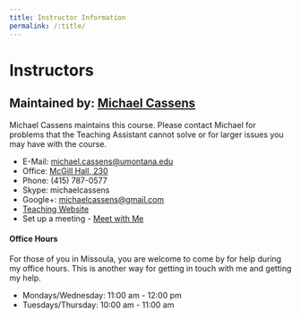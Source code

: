 ```yaml
---
title: Instructor Information
permalink: /:title/
---
```


# Instructors


## Maintained by: [Michael Cassens](https://michaelcassens.github.io/teaching)

Michael Cassens maintains this course. Please contact Michael for problems that the Teaching Assistant cannot solve or for larger issues you may have with the course.

- E-Mail: [michael.cassens@umontana.edu](mailto:michael.cassens@umontana.edu?subject=441%20Question)
- Office: [McGill Hall, 230](https://www.google.com/maps/place/McGill+Hall,+32+Campus+Dr,+Missoula,+MT+59812/@46.8619179,-113.9857145,16.91z/data=!3m1!5s0x535dcc33c1f50273:0xb43516d74c13fb70!4m5!3m4!1s0x535dcc33c3d4cbd5:0xd77cd4f46bdf5b89!8m2!3d46.8624266!4d-113.9836088)
- Phone: (415) 787-0577
- Skype: michaelcassens
- Google+: michaelcassens@gmail.com
- [Teaching Website](https://michaelcassens.github.io/teaching)
- Set up a meeting - [Meet with Me](https://calendly.com/michael-cassens/120-meeting)


#### Office Hours

For those of you in Missoula, you are welcome to come by for help during my office hours. This is another way for getting in touch with me and getting my help.

- Mondays/Wednesday: 11:00 am - 12:00 pm
- Tuesdays/Thursday: 10:00 am - 11:00 am
